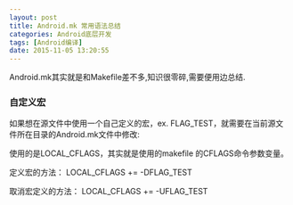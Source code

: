 ```yaml
---
layout: post
title: Android.mk 常用语法总结
categories: Android底层开发
tags: [Android编译]
date: 2015-11-05 13:20:55
---
```



Android.mk其实就是和Makefile差不多,知识很零碎,需要便用边总结.

<!--more-->

### 自定义宏

如果想在源文件中使用一个自己定义的宏，ex. FLAG_TEST，就需要在当前源文件所在目录的Android.mk文件中修改:

使用的是LOCAL_CFLAGS，其实就是使用的makefile 的CFLAGS命令参数变量。

定义宏的方法： LOCAL_CFLAGS += -DFLAG_TEST

取消宏定义的方法： LOCAL_CFLAGS += -UFLAG_TEST




